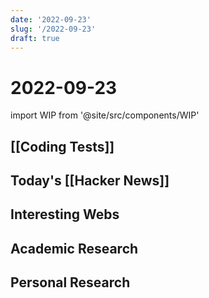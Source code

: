 ```yaml
---
date: '2022-09-23'
slug: '/2022-09-23'
draft: true
---
```


# 2022-09-23

import WIP from '@site/src/components/WIP'

<WIP />

## [[Coding Tests]]

## Today's [[Hacker News]]

## Interesting Webs

## Academic Research

## Personal Research
